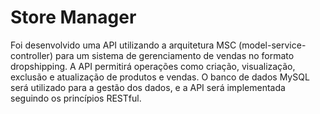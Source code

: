 # Store Manager

Foi desenvolvido uma API utilizando a arquitetura MSC (model-service-controller) para um sistema de gerenciamento de vendas no formato dropshipping. A API permitirá operações como criação, visualização, exclusão e atualização de produtos e vendas. O banco de dados MySQL será utilizado para a gestão dos dados, e a API será implementada seguindo os princípios RESTful.
